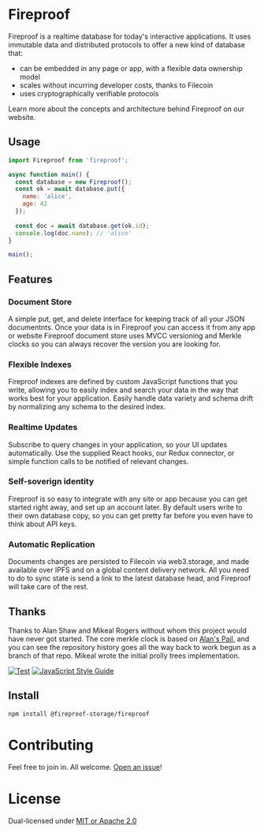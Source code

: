 # Fireproof

Fireproof is a realtime database for today's interactive applications. It uses immutable data and distributed protocols 
to offer a new kind of database that:
- can be embedded in any page or app, with a flexible data ownership model
- scales without incurring developer costs, thanks to Filecoin
- uses cryptographically verifiable protocols

Learn more about the concepts and architecture behind Fireproof on our website.


## Usage

```js
import Fireproof from 'fireproof';

async function main() {
  const database = new Fireproof();
  const ok = await database.put({
    name: 'alice',
    age: 42
  });
  
  const doc = await database.get(ok.id);
  console.log(doc.name); // 'alice'
}

main();
```

## Features

### Document Store

A simple put, get, and delete interface for keeping track of all your JSON documentnts. Once your data is in Fireproof you can access it from any app or website Fireproof document store uses MVCC versioning and Merkle clocks so you can always recover the version you are looking for.

### Flexible Indexes

Fireproof indexes are defined by custom JavaScript functions that you write, allowing you to easily index and search your data in the way that works best for your application. Easily handle data variety and schema drift by normalizing any schema to the desired index.

### Realtime Updates

Subscribe to query changes in your application, so your UI updates automatically. Use the supplied React hooks, our Redux connector, or simple function calls to be notified of relevant changes.

### Self-soverign identity

Fireproof is so easy to integrate with any site or app because you can get started right away, and set up an account later. By default users write to their own database copy, so you can get pretty far before you even have to think about API keys.

### Automatic Replication

Documents changes are persisted to Filecoin via web3.storage, and made available over IPFS and on a global content delivery network. All you need to do to sync state is send a link to the latest database head, and Fireproof will take care of the rest.


## Thanks

Thanks to Alan Shaw and Mikeal Rogers without whom this project would have never got started. The core merkle clock is based on [Alan's Pail](https://github.com/alanshaw/pail), and you can see the repository history goes all the way back to work begun as a branch of that repo. Mikeal wrote the initial prolly trees implementation.


[![Test](https://github.com/alanshaw/pail/actions/workflows/test.yml/badge.svg)](https://github.com/alanshaw/pail/actions/workflows/test.yml)
[![JavaScript Style Guide](https://img.shields.io/badge/code_style-standard-brightgreen.svg)](https://standardjs.com)


## Install

```
npm install @fireproof-storage/fireproof
```

# Contributing

Feel free to join in. All welcome. [Open an issue](https://github.com/alanshaw/pail/issues)!

# License

Dual-licensed under [MIT or Apache 2.0](https://github.com/alanshaw/pail/blob/main/LICENSE.md)
